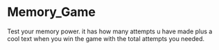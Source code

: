 # Memory_Game
Test your memory power. it has how many attempts u have made plus a cool text when you win the game with the total attempts  you needed. 
